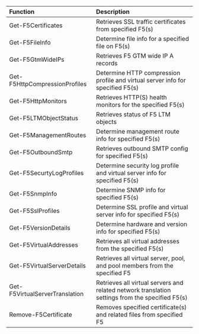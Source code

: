 | Function                       	| Description                                                                                       |
| :-------------------------------- | :------------------------------------------------------------------------------------------------ |
| Get-F5Certificates            	| Retrieves SSL traffic certificates from specified F5(s)                                           |
| Get-F5FileInfo                	| Determine file info for a specified file on F5(s)                                                 |
| Get-F5GtmWideIPs              	| Retrieves F5 GTM wide IP A records                                                                |
| Get-F5HttpCompressionProfiles 	| Determine HTTP compression profile and virtual server info for specified F5(s)                    |
| Get-F5HttpMonitors            	| Retrieves HTTP(S) health monitors for the specified F5(s)                                         |
| Get-F5LTMObjectStatus         	| Retrieves status of F5 LTM objects                                                                |
| Get-F5ManagementRoutes        	| Determine management route info for specified F5(s)                                               |
| Get-F5OutboundSmtp            	| Retrieves outbound SMTP config for specified F5(s)                                                |
| Get-F5SecurtyLogProfiles      	| Determine security log profile and virtual server info for specified F5(s)                        |
| Get-F5SnmpInfo                	| Determine SNMP info for specified F5(s)                                                           |
| Get-F5SslProfiles             	| Determine SSL profile and virtual server info for specified F5(s)                                 |
| Get-F5VersionDetails          	| Determine hardware and version info for specified F5(s)                                           |
| Get-F5VirtualAddresses        	| Retrieves all virtual addresses from the specified F5(s)                                          |
| Get-F5VirtualServerDetails    	| Retrieves all virtual server, pool, and pool members from the specified F5                        |
| Get-F5VirtualServerTranslation	| Retrieves all virtual servers and related network translation settings from the specified F5(s)   |
| Remove-F5Certificate          	| Removes specified certificate(s) and related files from specified F5                              |